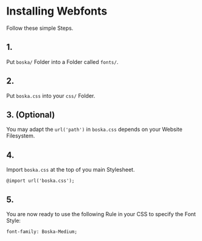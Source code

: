 # Installing Webfonts
Follow these simple Steps.

## 1.
Put `boska/` Folder into a Folder called `fonts/`.

## 2.
Put `boska.css` into your `css/` Folder.

## 3. (Optional)
You may adapt the `url('path')` in `boska.css` depends on your Website Filesystem.

## 4.
Import `boska.css` at the top of you main Stylesheet.

```
@import url('boska.css');
```

## 5.
You are now ready to use the following Rule in your CSS to specify the Font Style:
```
font-family: Boska-Medium;

```


